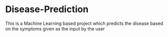# Disease-Prediction
This is a Machine Learning based project which predicts the disease based on the symptoms given as the input by the user
